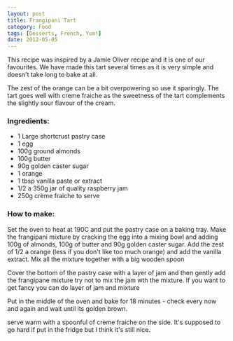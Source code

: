 ```yaml
---
layout: post
title: Frangipani Tart
category: Food
tags: [Desserts, French, Yum!]
date: 2012-05-05
---
```


<p>This recipe was inspired by a Jamie Oliver recipe and it is one of our favourites. We have made this tart several times as it is very simple and doesn't take long to bake at all.</p> 
<p>The zest of the orange can be a bit overpowering so use it sparingly. The tart goes well with creme fraiche as the sweetness of the tart complements the slightly sour flavour of the cream.</p>

<h3>Ingredients:</h3>

<ul>
<li> 1 Large shortcrust pastry case</li>
<li> 1 egg</li>
<li> 100g ground almonds</li>
<li> 100g butter</li>
<li> 90g golden caster sugar</li>
<li> 1 orange</li>
<li> 1 tbsp vanilla paste or extract</li>
<li> 1/2 a 350g jar of quality raspberry jam</li>
<li> 250g crème fraiche to serve</li>
</ul>

<h3>How to make:</h3>

<p>Set the oven to heat at 190C and put the pastry case on a baking tray.
Make the frangipani mixture by cracking the egg into a mixing bowl and adding 100g of almonds, 100g of butter and 90g golden caster sugar. Add the zest of 1/2 a orange (less if you don't like too much orange) and add the vanilla extract. Mix all the mixture together with a big wooden spoon</p>

<p>Cover the bottom of the pastry case with a layer of jam and then gently add the frangipane mixture try not to mix the jam wth the mixture. If you want to get fancy you can do layer of jam and mixture</p>


<p> Put in the middle of the oven and bake for 18 minutes - check every now and again and wait until its golden brown.</p>

<p>serve warm with a spoonful of crème fraiche on the side. It's supposed to go hard if put in the fridge but I think it's still nice.</p>